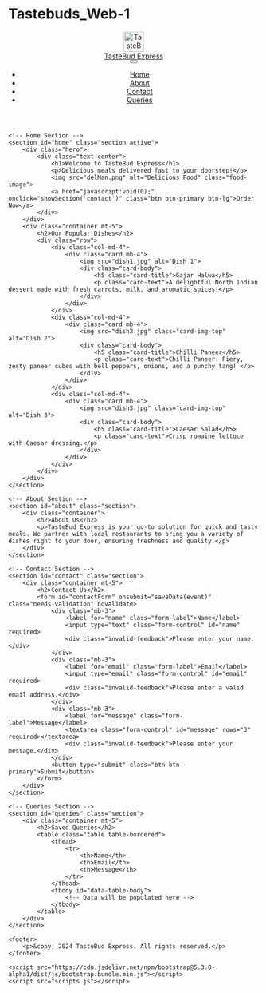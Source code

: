 # Tastebuds_Web-1

<!DOCTYPE html>
<html lang="en">
<head>
    <meta charset="UTF-8">
    <meta name="viewport" content="width=device-width, initial-scale=1.0">
    <link href="style.css" rel="stylesheet">
    <link href="https://cdn.jsdelivr.net/npm/bootstrap@5.3.0-alpha1/dist/css/bootstrap.min.css" rel="stylesheet">
    <title>TasteBud Express</title>
</head>
<body>
    <header>
        <nav class="navbar navbar-expand-lg navbar-light fixed-top">
            <div class="container">
                <div class="d-flex align-items-center">
                    <!-- Your logo code -->
                    <div id="logo" class="me-2">
                        <img src="Logo.png" alt="TasteBud Express Logo" style="height: 40px;"> <!-- Adjust height as needed -->
                    </div>
                    <a class="navbar-brand" href="javascript:void(0);" onclick="showSection('home')">TasteBud Express</a>
                </div>
                <button class="navbar-toggler" type="button" data-bs-toggle="collapse" data-bs-target="#navbarNav" aria-controls="navbarNav" aria-expanded="false" aria-label="Toggle navigation">
                    <span class="navbar-toggler-icon"></span>
                </button>
                <div class="collapse navbar-collapse" id="navbarNav">
                    <ul class="navbar-nav ms-auto">
                        <li class="nav-item"><a class="nav-link" href="javascript:void(0);" onclick="showSection('home')">Home</a></li>
                        <li class="nav-item"><a class="nav-link" href="javascript:void(0);" onclick="showSection('about')">About</a></li>
                        <li class="nav-item"><a class="nav-link" href="javascript:void(0);" onclick="showSection('contact')">Contact</a></li>
                        <li class="nav-item"><a class="nav-link" href="javascript:void(0);" onclick="showSection('queries')">Queries</a></li>
                    </ul>
                </div>
            </div>
        </nav>
    </header>

    <!-- Home Section -->
    <section id="home" class="section active">
        <div class="hero">
            <div class="text-center">
                <h1>Welcome to TasteBud Express</h1>
                <p>Delicious meals delivered fast to your doorstep!</p>
                <img src="delMan.png" alt="Delicious Food" class="food-image">
                <a href="javascript:void(0);" onclick="showSection('contact')" class="btn btn-primary btn-lg">Order Now</a>
            </div>
        </div>
        <div class="container mt-5">
            <h2>Our Popular Dishes</h2>
            <div class="row">
                <div class="col-md-4">
                    <div class="card mb-4">
                        <img src="dish1.jpg" alt="Dish 1">
                        <div class="card-body">
                            <h5 class="card-title">Gajar Halwa</h5>
                            <p class="card-text">A delightful North Indian dessert made with fresh carrots, milk, and aromatic spices!</p>
                        </div>
                    </div>
                </div>
                <div class="col-md-4">
                    <div class="card mb-4">
                        <img src="dish2.jpg" class="card-img-top" alt="Dish 2">
                        <div class="card-body">
                            <h5 class="card-title">Chilli Paneer</h5>
                            <p class="card-text">Chilli Paneer: Fiery, zesty paneer cubes with bell peppers, onions, and a punchy tang! </p>
                        </div>
                    </div>
                </div>
                <div class="col-md-4">
                    <div class="card mb-4">
                        <img src="dish3.jpg" class="card-img-top" alt="Dish 3">
                        <div class="card-body">
                            <h5 class="card-title">Caesar Salad</h5>
                            <p class="card-text">Crisp romaine lettuce with Caesar dressing.</p>
                        </div>
                    </div>
                </div>
            </div>
        </div>
    </section>

    <!-- About Section -->
    <section id="about" class="section">
        <div class="container">
            <h2>About Us</h2>
            <p>TasteBud Express is your go-to solution for quick and tasty meals. We partner with local restaurants to bring you a variety of dishes right to your door, ensuring freshness and quality.</p>
        </div>
    </section>

    <!-- Contact Section -->
    <section id="contact" class="section">
        <div class="container mt-5">
            <h2>Contact Us</h2>
            <form id="contactForm" onsubmit="saveData(event)" class="needs-validation" novalidate>
                <div class="mb-3">
                    <label for="name" class="form-label">Name</label>
                    <input type="text" class="form-control" id="name" required>
                    <div class="invalid-feedback">Please enter your name.</div>
                </div>
                <div class="mb-3">
                    <label for="email" class="form-label">Email</label>
                    <input type="email" class="form-control" id="email" required>
                    <div class="invalid-feedback">Please enter a valid email address.</div>
                </div>
                <div class="mb-3">
                    <label for="message" class="form-label">Message</label>
                    <textarea class="form-control" id="message" rows="3" required></textarea>
                    <div class="invalid-feedback">Please enter your message.</div>
                </div>
                <button type="submit" class="btn btn-primary">Submit</button>
            </form>
        </div>
    </section>

    <!-- Queries Section -->
    <section id="queries" class="section">
        <div class="container mt-5">
            <h2>Saved Queries</h2>
            <table class="table table-bordered">
                <thead>
                    <tr>
                        <th>Name</th>
                        <th>Email</th>
                        <th>Message</th>
                    </tr>
                </thead>
                <tbody id="data-table-body">
                    <!-- Data will be populated here -->
                </tbody>
            </table>
        </div>
    </section>

    <footer>
        <p>&copy; 2024 TasteBud Express. All rights reserved.</p>
    </footer>

    <script src="https://cdn.jsdelivr.net/npm/bootstrap@5.3.0-alpha1/dist/js/bootstrap.bundle.min.js"></script>
    <script src="scripts.js"></script>
</body>
</html>
